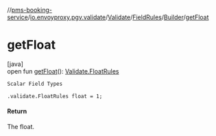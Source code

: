 //[pms-booking-service](../../../../../index.md)/[io.envoyproxy.pgv.validate](../../../index.md)/[Validate](../../index.md)/[FieldRules](../index.md)/[Builder](index.md)/[getFloat](get-float.md)

# getFloat

[java]\
open fun [getFloat](get-float.md)(): [Validate.FloatRules](../../-float-rules/index.md)

```kotlin
Scalar Field Types

```
`.validate.FloatRules float = 1;`

#### Return

The float.
